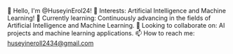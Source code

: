 👋 Hello, I'm @HuseyinErol24!
👀 Interests: Artificial Intelligence and Machine Learning!
🌱 Currently learning: Continuously advancing in the fields of Artificial Intelligence and Machine Learning.
💞️ Looking to collaborate on: AI projects and machine learning applications.
📫 How to reach me: huseyineroll2434@gmail.com
<!---
HuseyinErol24/HuseyinErol24 is a ✨ special ✨ repository because its `README.md` (this file) appears on your GitHub profile.
You can click the Preview link to take a look at your changes.
--->

